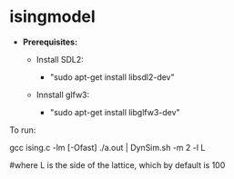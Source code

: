 # isingmodel

* **Prerequisites:**
	* Install SDL2:
		- "sudo apt-get install libsdl2-dev"
    
	* Innstall glfw3:
		- "sudo apt-get install libglfw3-dev"
		
To run:

gcc ising.c -lm [-Ofast]
./a.out | DynSim.sh -m 2 -l L 

#where L is the side of the lattice, which by default is 100
